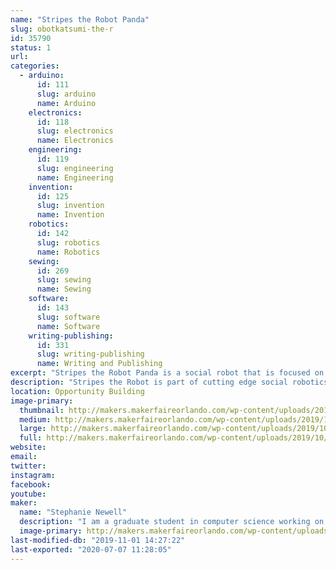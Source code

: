 ```yaml
---
name: "Stripes the Robot Panda"
slug: obotkatsumi-the-r
id: 35790
status: 1
url: 
categories:
  - arduino:
      id: 111
      slug: arduino
      name: Arduino
    electronics:
      id: 118
      slug: electronics
      name: Electronics
    engineering:
      id: 119
      slug: engineering
      name: Engineering
    invention:
      id: 125
      slug: invention
      name: Invention
    robotics:
      id: 142
      slug: robotics
      name: Robotics
    sewing:
      id: 269
      slug: sewing
      name: Sewing
    software:
      id: 143
      slug: software
      name: Software
    writing-publishing:
      id: 331
      slug: writing-publishing
      name: Writing and Publishing
excerpt: "Stripes the Robot Panda is a social robot that is focused on storytelling"
description: "Stripes the Robot is part of cutting edge social robotics research that is focused on imparting the human gift of storytelling to a robot. While she is currently still gaining new capabilities she is capable of basic dialogue and loves telling jokes and playing simple games with the new friends she meets."
location: Opportunity Building
image-primary:
  thumbnail: http://makers.makerfaireorlando.com/wp-content/uploads/2019/10/8inpanda-1-150x150.jpg
  medium: http://makers.makerfaireorlando.com/wp-content/uploads/2019/10/8inpanda-1.jpg
  large: http://makers.makerfaireorlando.com/wp-content/uploads/2019/10/8inpanda-1.jpg
  full: http://makers.makerfaireorlando.com/wp-content/uploads/2019/10/8inpanda-1.jpg
website: 
email: 
twitter: 
instagram: 
facebook: 
youtube: 
maker:
  name: "Stephanie Newell"
  description: "I am a graduate student in computer science working on social robotics at the Florida Institute of Technology. After obtaining my bachelors degree in molecular biology I gained an interest in robotics. I've learned most of what I know from online tutorials and other help from the maker community. My current robotics projects is focused on leveraging the power of narrative in robotics to help youth and young adults struggling with issues of identity with no one in their community to help. "
  image-primary: http://makers.makerfaireorlando.com/wp-content/uploads/2019/08/15656525925062916758312563362226-768x1024.jpg
last-modified-db: "2019-11-01 14:27:22"
last-exported: "2020-07-07 11:28:05"
---
```

